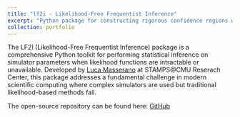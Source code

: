 ```yaml
---
title: "lf2i - Likelihood-Free Frequentist Inference"
excerpt: "Python package for constructing rigorous confidence regions with guaranteed coverage in simulation-based inference<br/><img src='/images/500x300.png'>"
collection: portfolio
---
```


The LF2I (Likelihood-Free Frequentist Inference) package is a comprehensive Python toolkit for performing statistical inference on simulator parameters when likelihood functions are intractable or unavailable. Developed by [Luca Masserano](https://github.com/lucamasserano) at STAMPS@CMU Reserach Center, this package addresses a fundamental challenge in modern scientific computing where complex simulators are used but traditional likelihood-based methods fail.

The open-source repository can be found here: [GitHub](https://github.com/lee-group-cmu/lf2i)
